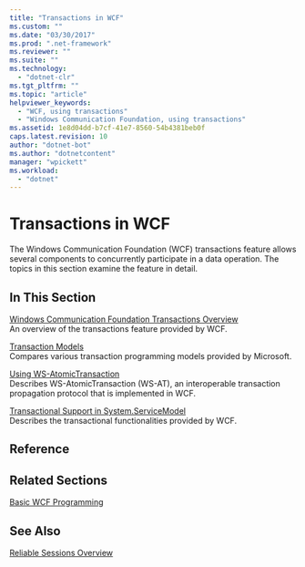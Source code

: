 ```yaml
---
title: "Transactions in WCF"
ms.custom: ""
ms.date: "03/30/2017"
ms.prod: ".net-framework"
ms.reviewer: ""
ms.suite: ""
ms.technology: 
  - "dotnet-clr"
ms.tgt_pltfrm: ""
ms.topic: "article"
helpviewer_keywords: 
  - "WCF, using transactions"
  - "Windows Communication Foundation, using transactions"
ms.assetid: 1e8d04dd-b7cf-41e7-8560-54b4381beb0f
caps.latest.revision: 10
author: "dotnet-bot"
ms.author: "dotnetcontent"
manager: "wpickett"
ms.workload: 
  - "dotnet"
---
```

# Transactions in WCF
The Windows Communication Foundation (WCF) transactions feature allows several components to concurrently participate in a data operation. The topics in this section examine the feature in detail.  
  
## In This Section  
 [Windows Communication Foundation Transactions Overview](../../../../docs/framework/wcf/feature-details/transactions-overview.md)  
 An overview of the transactions feature provided by WCF.  
  
 [Transaction Models](../../../../docs/framework/wcf/feature-details/transaction-models.md)  
 Compares various transaction programming models provided by Microsoft.  
  
 [Using WS-AtomicTransaction](../../../../docs/framework/wcf/feature-details/using-ws-atomictransaction.md)  
 Describes WS-AtomicTransaction (WS-AT), an interoperable transaction propagation protocol that is implemented in WCF.  
  
 [Transactional Support in System.ServiceModel](../../../../docs/framework/wcf/feature-details/transactional-support-in-system-servicemodel.md)  
 Describes the transactional functionalities provided by WCF.  
  
## Reference  
  
## Related Sections  
 [Basic WCF Programming](../../../../docs/framework/wcf/basic-wcf-programming.md)  
  
## See Also  
 [Reliable Sessions Overview](../../../../docs/framework/wcf/feature-details/reliable-sessions-overview.md)
